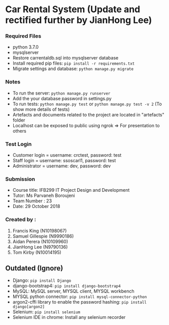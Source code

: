 
# Car Rental System (Update and rectified further by JianHong Lee) 


### Required Files
* python 3.7.0
* mysqlserver
* Restore carrentaldb.sql into mysqlserver database
* Install required pip files: `pip install -r requirements.txt`
* Migrate settings and database: `python manage.py migrate`

### Notes
 - To run the server: `python manage.py runserver`
 - Add the your database password in settings.py
 - To run tests: `python manage.py test` or `python manage.py test -v 2` (To show more details of tests)
 - Artefacts and documents related to the project are located in "artefacts" folder
 - Localhost can be exposed to public using ngrok => For presentation to others

 ### Test Login
- Customer login = username: crctest, password: test
- Staff login = username: ssoscarl1, password: test
- Administrator = username: dev, password: dev

### Submission
- Course title: IFB299 IT Project Design and Development
- Tutor: Ms Parvaneh Boroujeni
- Team Number : 23
- Date: 29 October 2018


### Created by :
 1. Francis King (N10198067)
 2. Samuel Gillespie (N9990186)
 3. Aidan Perera (N10109960)
 4. JianHong Lee (N9790136)
 5. Tom Kirby (N10014195)

 ## Outdated (Ignore)
* Django: `pip install Django`
* django-bootstrap4: `pip install django-bootstrap4`
* MySQL: MySQL server, MYSQL client, MYSQL workbench
* MYSQL python connector: `pip install mysql-connector-python`
* argon2-cffi library to enable the password hashing: `pip install django[argon2]`
* Selenium: `pip install selenium`
* Selenium IDE in chrome: Install any selenium recorder